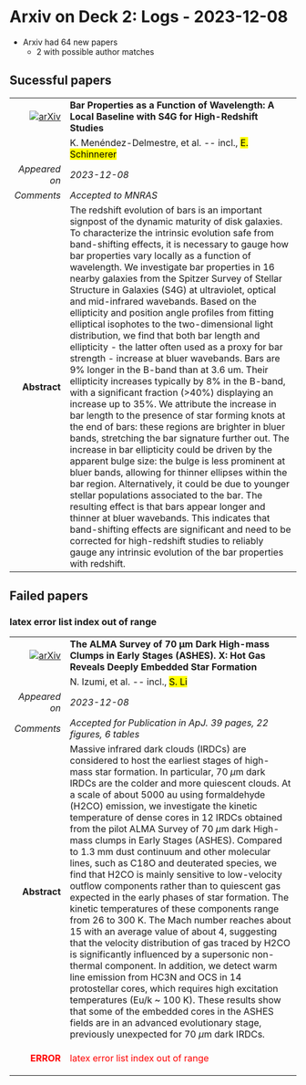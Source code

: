 # Arxiv on Deck 2: Logs - 2023-12-08

* Arxiv had 64 new papers
    * 2 with possible author matches

## Sucessful papers


|||
|---:|:---|
| [![arXiv](https://img.shields.io/badge/arXiv-arXiv:2312.04545-b31b1b.svg)](https://arxiv.org/abs/arXiv:2312.04545) | **Bar Properties as a Function of Wavelength: A Local Baseline with S4G  for High-Redshift Studies**  |
|| K. Menéndez-Delmestre, et al. -- incl., <mark>E. Schinnerer</mark> |
|*Appeared on*| *2023-12-08*|
|*Comments*| *Accepted to MNRAS*|
|**Abstract**| The redshift evolution of bars is an important signpost of the dynamic maturity of disk galaxies. To characterize the intrinsic evolution safe from band-shifting effects, it is necessary to gauge how bar properties vary locally as a function of wavelength. We investigate bar properties in 16 nearby galaxies from the Spitzer Survey of Stellar Structure in Galaxies (S4G) at ultraviolet, optical and mid-infrared wavebands. Based on the ellipticity and position angle profiles from fitting elliptical isophotes to the two-dimensional light distribution, we find that both bar length and ellipticity - the latter often used as a proxy for bar strength - increase at bluer wavebands. Bars are 9% longer in the B-band than at 3.6 um. Their ellipticity increases typically by 8% in the B-band, with a significant fraction (>40%) displaying an increase up to 35%. We attribute the increase in bar length to the presence of star forming knots at the end of bars: these regions are brighter in bluer bands, stretching the bar signature further out. The increase in bar ellipticity could be driven by the apparent bulge size: the bulge is less prominent at bluer bands, allowing for thinner ellipses within the bar region. Alternatively, it could be due to younger stellar populations associated to the bar. The resulting effect is that bars appear longer and thinner at bluer wavebands. This indicates that band-shifting effects are significant and need to be corrected for high-redshift studies to reliably gauge any intrinsic evolution of the bar properties with redshift. |

## Failed papers

### latex error list index out of range 


|||
|---:|:---|
| [![arXiv](https://img.shields.io/badge/arXiv-arXiv:2312.03935-b31b1b.svg)](https://arxiv.org/abs/arXiv:2312.03935) | **The ALMA Survey of 70 μm Dark High-mass Clumps in Early Stages  (ASHES). X: Hot Gas Reveals Deeply Embedded Star Formation**  |
|| N. Izumi, et al. -- incl., <mark>S. Li</mark> |
|*Appeared on*| *2023-12-08*|
|*Comments*| *Accepted for Publication in ApJ. 39 pages, 22 figures, 6 tables*|
|**Abstract**| Massive infrared dark clouds (IRDCs) are considered to host the earliest stages of high-mass star formation. In particular, 70 $\mu$m dark IRDCs are the colder and more quiescent clouds. At a scale of about 5000 au using formaldehyde (H2CO) emission, we investigate the kinetic temperature of dense cores in 12 IRDCs obtained from the pilot ALMA Survey of 70 $\mu$m dark High-mass clumps in Early Stages (ASHES). Compared to 1.3 mm dust continuum and other molecular lines, such as C18O and deuterated species, we find that H2CO is mainly sensitive to low-velocity outflow components rather than to quiescent gas expected in the early phases of star formation. The kinetic temperatures of these components range from 26 to 300 K. The Mach number reaches about 15 with an average value of about 4, suggesting that the velocity distribution of gas traced by H2CO is significantly influenced by a supersonic non-thermal component. In addition, we detect warm line emission from HC3N and OCS in 14 protostellar cores, which requires high excitation temperatures (Eu/k ~ 100 K). These results show that some of the embedded cores in the ASHES fields are in an advanced evolutionary stage, previously unexpected for 70 $\mu$m dark IRDCs. |
|<p style="color:red"> **ERROR** </p>| <p style="color:red">latex error list index out of range</p> |

